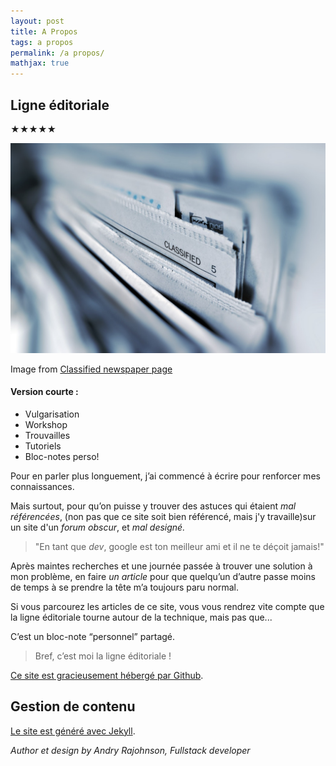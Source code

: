 ```yaml
---
layout: post
title: A Propos
tags: a propos
permalink: /a propos/
mathjax: true
---
```


## Ligne éditoriale
★★★★★

 ![propos](/images/propos.jpeg)
<footer>Image from <a href="https://unsplash.com">Classified newspaper page</a></footer>

#### Version courte :

 * Vulgarisation
 * Workshop
 * Trouvailles
 * Tutoriels
 * Bloc-notes perso!


 Pour en parler plus longuement, j’ai commencé à écrire pour renforcer mes connaissances.

 Mais surtout, pour qu’on puisse y trouver des astuces qui étaient *mal référencées*, (non pas que ce site soit bien référencé, mais j'y travaille)sur un site d'un *forum obscur*, et *mal designé.*

>"En tant que *dev*, google est ton meilleur ami et il ne te déçoit jamais!"

 Après maintes recherches et une journée passée à trouver une solution à mon problème, en faire *un article* pour que quelqu’un d’autre passe moins de temps à se prendre la tête m’a toujours paru normal.

Si vous parcourez les articles de ce site, vous vous rendrez vite compte que la ligne éditoriale tourne autour de la technique, mais pas que...

 C’est un bloc-note “personnel” partagé.

  >Bref, c’est moi la ligne éditoriale !

[Ce site est gracieusement hébergé par Github](https://rajohnson-andry.tk/developper/skills/2019/05/05/Host-any-front-end/).

## Gestion de contenu

[Le site est généré avec Jekyll](https://rajohnson-andry.tk/developper/skills/2019/05/11/pourquoi-Jekyll/).

<footer>
	<cite title="author">Author et design by Andry Rajohnson, Fullstack developer</cite>
</footer>


